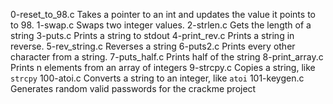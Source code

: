 0-reset_to_98.c
Takes a pointer to an int and updates the value it points to to 98.
1-swap.c
Swaps two integer values.
2-strlen.c
Gets the length of a string
3-puts.c
Prints a string to stdout
4-print_rev.c
Prints a string in reverse.
5-rev_string.c
Reverses a string
6-puts2.c
Prints every other character from a string.
7-puts_half.c
Prints half of the string
8-print_array.c
Prints n elements from an array of integers
9-strcpy.c
Copies a string, like ``strcpy``
100-atoi.c
Converts a string to an integer, like ``atoi``
101-keygen.c
Generates random valid passwords for the crackme project
